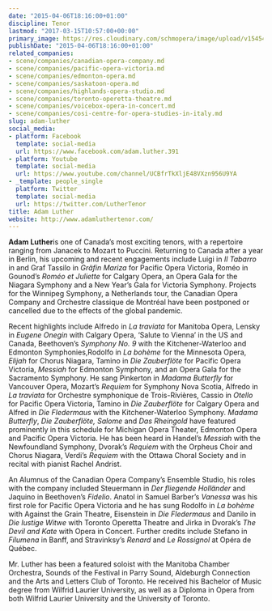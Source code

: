 ```yaml
---
date: "2015-04-06T18:16:00+01:00"
discipline: Tenor
lastmod: "2017-03-15T10:57:00+00:00"
primary_image: https://res.cloudinary.com/schmopera/image/upload/v1545409169/media/webhook-uploads/1428336793011/AdamLuther.jpg.jpg
publishDate: "2015-04-06T18:16:00+01:00"
related_companies:
- scene/companies/canadian-opera-company.md
- scene/companies/pacific-opera-victoria.md
- scene/companies/edmonton-opera.md
- scene/companies/saskatoon-opera.md
- scene/companies/highlands-opera-studio.md
- scene/companies/toronto-operetta-theatre.md
- scene/companies/voicebox-opera-in-concert.md
- scene/companies/cosi-centre-for-opera-studies-in-italy.md
slug: adam-luther
social_media:
- platform: Facebook
  template: social-media
  url: https://www.facebook.com/adam.luther.391
- platform: Youtube
  template: social-media
  url: https://www.youtube.com/channel/UCBfrTkXljE48VXzn956U9YA
- _template: people_single
  platform: Twitter
  template: social-media
  url: https://twitter.com/LutherTenor
title: Adam Luther
website: http://www.adamluthertenor.com/
---
```

**Adam Luther**is one of Canada’s most exciting tenors, with a repertoire ranging from Janacek to Mozart to Puccini. Returning to Canada after a year in Berlin, his upcoming and recent engagements include Luigi in _Il Tabarro_ in and Graf Tassilo in _Gräfin Mariza_ for Pacific Opera Victoria, Roméo in Gounod’s _Roméo et Juliette_ for Calgary Opera, an Opera Gala for the Niagara Symphony and a New Year’s Gala for Victoria Symphony. Projects for the Winnipeg Symphony, a Netherlands tour, the Canadian Opera Company and Orchestre classique de Montréal have been postponed or cancelled due to the effects of the global pandemic.

Recent highlights include Alfredo in _La traviata_ for Manitoba Opera, Lensky in _Eugene Onegin_ with Calgary Opera, ‘Salute to Vienna’ in the US and Canada, Beethoven’s _Symphony No. 9_ with the Kitchener-Waterloo and Edmonton Symphonies,Rodolfo in _La bohème_ for the Minnesota Opera, _Elijah_ for Chorus Niagara, Tamino in _Die Zauberflöte_ for Pacific Opera Victoria, _Messiah_ for Edmonton Symphony, and an Opera Gala for the Sacramento Symphony. He sang Pinkerton in _Madama Butterfly_ for Vancouver Opera, Mozart’s _Requiem_ for Symphony Nova Scotia, Alfredo in _La traviata_ for Orchestre symphonique de Trois-Rivières, Cassio in _Otello_ for Pacific Opera Victoria, Tamino in _Die Zauberflöte_ for Calgary Opera and Alfred in _Die Fledermaus_ with the Kitchener-Waterloo Symphony. _Madama Butterfly_, _Die Zauberflöte, Salome_ and _Das Rheingold_ have featured prominently in this schedule for Michigan Opera Theater, Edmonton Opera and Pacific Opera Victoria. He has been heard in Handel’s _Messiah_ with the Newfoundland Symphony, Dvorak’s _Requiem_ with the Orpheus Choir and Chorus Niagara, Verdi’s _Requiem_ with the Ottawa Choral Society and in recital with pianist Rachel Andrist.

An Alumnus of the Canadian Opera Company’s Ensemble Studio, his roles with the company included Steuermann in _Der fliegende Holländer_ and Jaquino in Beethoven’s _Fidelio_. Anatol in Samuel Barber’s _Vanessa_ was his first role for Pacific Opera Victoria and he has sung Rodolfo in _La bohème_ with Against the Grain Theatre, Eisenstein in _Die Fledermaus_ and Danilo in _Die lustige Witwe_ with Toronto Operetta Theatre and Jirka in Dvorak’s _The Devil and Kate_ with Opera in Concert. Further credits include Stefano in _Filumena_ in Banff, and Stravinksy’s _Renard_ and _Le Rossignol_ at Opéra de Québec.

Mr. Luther has been a featured soloist with the Manitoba Chamber Orchestra, Sounds of the Festival in Parry Sound, Aldeburgh Connection and the Arts and Letters Club of Toronto. He received his Bachelor of Music degree from Wilfrid Laurier University, as well as a Diploma in Opera from both Wilfrid Laurier University and the University of Toronto.